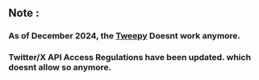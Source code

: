 ## Note : 
### As of December 2024, the [Tweepy](https://www.tweepy.org/) Doesnt work anymore. 
### Twitter/X API Access Regulations have been updated. which doesnt allow so anymore.
